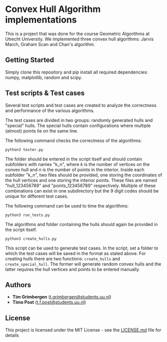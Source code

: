 # Convex Hull Algorithm implementations

This is a project that was done for the course Geometric Algorithms at Utrecht University. 
We implemented three convex hull algorithms: Jarvis March, Graham Scan and Chan's algorithm.

## Getting Started

Simply clone this repository and pip install all required dependencies: numpy, matplotlib, random and scipy. 

## Test scripts & Test cases

Several test scripts and test cases are created to analyze the correctness and performance of the various algorithms.

The test cases are divided in two groups: randomly generated hulls and "special" hulls. The special hulls contain configurations
where multiple (almost) points lie on the same line.

The following command checks the correctness of the algorithms:
```
python3 tester.py
```
The folder should be entered in the script itself and should contain subfolders with names "k_n", where $k$ is the number of vertices on the
convex hull and $n$ is the number of points in the interior. Inside each subfolder "k_n", two files should be provided, one storing the coordinates of
the hull vertices and one storing the interior points. These files are named "hull\_123456789" and "points\_123456789" respectively. Multiple of these 
combinations can exist in one subdirectory but the 9 digit codes should be unique for different test cases.

The following command can be used to time the algorithms:
```
python3 run_tests.py
```
The algorithms and folder containing the hulls should again be provided in the script itself.

```
python3 create_hulls.py
```
This script can be used to generate test cases. In the script, set a folder to which the test cases will be saved in the format as stated above. 
For creating hulls there are two functions: `create_hulls` and `create_special_hull`. The former will generate random convex hulls and the latter
requires the hull vertices and points to be entered manually.


## Authors

* **Tim Grimbergen** (t.grimbergen@students.uu.nl)
* **Timo Post** (t.f.post@students.uu.nl)

## License

This project is licensed under the MIT License - see the [LICENSE.md](LICENSE.md) file for details
